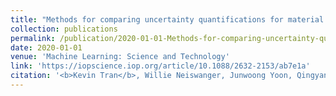 ```yaml
---
title: "Methods for comparing uncertainty quantifications for material property predictions"
collection: publications
permalink: /publication/2020-01-01-Methods-for-comparing-uncertainty-quantifications-for-material-property-predictions
date: 2020-01-01
venue: 'Machine Learning: Science and Technology'
link: 'https://iopscience.iop.org/article/10.1088/2632-2153/ab7e1a'
citation: '<b>Kevin Tran</b>, Willie Neiswanger, Junwoong Yoon, Qingyang Zhang, Eric Xing, Zachary Ulissi, "Methods for comparing uncertainty quantifications for material property predictions". Machine Learning: Science and Technology, 2020.'
---
```

